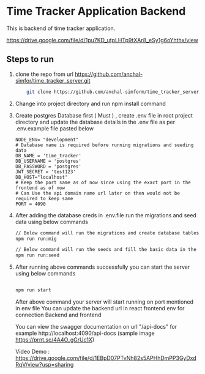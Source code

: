 # Time Tracker Application Backend

This is backend of time tracker application.

https://drive.google.com/file/d/1pu7KD_utpLHTp9tXAr8_eSy1g6oYhthx/view

## Steps to run

1. clone the repo from url https://github.com/anchal-simfor/time_tracker_server.git

   ```bash
       git clone https://github.com/anchal-simform/time_tracker_server.git

   ```

2. Change into project directory and run npm install command

3. Create postgres Database first ( Must ) , create .env file in root project directory and update the database details in the .env file as per .env.example file pasted below

   ```env
   NODE_ENV= "development"
   # Database name is required before running migrations and seeding data
   DB_NAME = 'time_tracker'
   DB_USERNAME = 'postgres'
   DB_PASSWORD = 'postgres'
   JWT_SECRET = 'test123'
   DB_HOST="localhost"
   # Keep the port same as of now since using the exact port in the frontend as of now
   # Can Use the api domain name url later on then would not be required to keep same
   PORT = 4090
   ```

4. After adding the database creds in .env.file run the migrations and seed data using below commands

   ```bash
   // Below command will run the migrations and create database tables for you
   npm run run:mig

   // Below command will run the seeds and fill the basic data in the data base
   npm run run:seed

   ```

5. After running above commands successfully you can start the server using below commands

   ```bash

   npm run start

   ```

   After above command your server will start running on port mentioned in env file
   You can update the backend url in react frontend env for connection Backend and frontend

   You can view the swagger documentation on url "/api-docs" for example http://localhost:4090/api-docs (sample image https://prnt.sc/4A4O_gGrUc1X)

   Video Demo : https://drive.google.com/file/d/1EBpD07PTvNh82s5APHhDmPP3GyDxdRqV/view?usp=sharing
